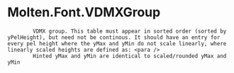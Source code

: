 ﻿  
# Molten.Font.VDMXGroup

            VDMX group. This table must appear in sorted order (sorted by yPelHeight), but need not be continous. It should have an entry for every pel height where the yMax and yMin do not scale linearly, where linearly scaled heights are defined as: <para />
            Hinted yMax and yMin are identical to scaled/rounded yMax and yMin
            
